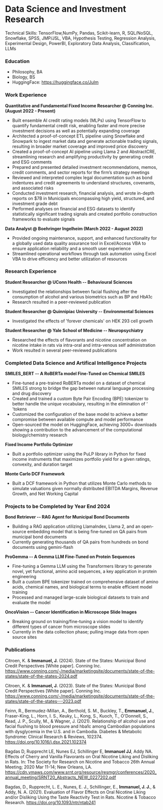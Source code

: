 # Data Science and Investment Research
Technical Skills: TensorFlow,NumPy, Pandas, Scikit-learn, R, SQL/NoSQL, Snowflake, SPSS, JMP/JSL, VBA, Hypothesis Testing, Regression Analysis, Experimental Design, PowerBI, Exploratory Data Analysis, Classification, LLMs

### Education
- Philosophy, BA
- Biology, BS
- HuggingFace: https://huggingface.co/JuIm

### Work Experience
**Quantitative and Fundamental Fixed Income Researcher @ Conning Inc. (August 2022 - Present)**

- Built ensemble AI credit rating models (MLPs) using TensorFlow to quantify fundamental credit risk, enabling faster and more precise investment decisions as well as potentially expanding coverage
- Architected a proof-of-concept ETL pipeline using Snowflake and Snowpark to ingest market data and generate actionable trading signals, resulting in broader market coverage and improved price discovery
- Created a proof-of-concept AI pipeline using Llama 2 and AbstractCRE, streamlining research and amplifying productivity by generating credit and ESG comments
- Prepared and presented detailed investment recommendations, memos, credit comments, and sector reports for the firm’s strategy meetings
- Reviewed and interpreted complex legal documentation such as bond indentures and credit agreements to understand structures, covenants, and associated risks
- Conducted investment research, financial analysis, and wrote in-depth reports on $7B in Municipals encompassing high yield, structured, and investment grade debt
- Performed analyses on financial and ESG datasets to identify statistically significant trading signals and created portfolio construction frameworks to evaluate signals

**Data Analyst @ Boehringer Ingelheim (March 2022 - August 2022)**

- Provided ongoing maintenance, support, and enhanced functionality for a globally used data quality assurance tool in Excel/Access VBA to ensure application reliability and a smooth user experience
- Streamlined operational workflows through task automation using Excel VBA to drive efficiency and better utilization of resources

### Research Experience
**Student Researcher @ UConn Health -- Behavioural Sciences**

- Investigated the relationships between facial flushing after the consumption of alcohol and various biometrics such as BP and HbA1c
- Research resulted in a peer-reviewed publication

**Student Researcher @ Quinnipiac University -- Environmental Sciences**

- Investigated the effects of 'forever chemicals' on HEK 293 cell growth

**Student Researcher @ Yale School of Medicine -- Neuropsychiatry**

- Researched the effects of flavorants and nicotine concentration on nicotine intake in rats via intra-oral and intra-venous self administration
- Work resulted in several peer-reviewed publications

### Completed Data Science and Artifical Intelligence Projects
**SMILES_BERT -- A RoBERTa model Fine-Tuned on Chemical SMILES**
- Fine-tuned a pre-trained RoBERTa model on a dataset of chemical SMILES strong to bridge the gap between natural language processing and drug discovery
- Created and trained a custom Byte Pair Encoding (BPE) tokenizer to better handle the unique vocabulary, resulting in the elimination of ‘<unk> ’tokens
- Customized the configuration of the base model to achieve a better compromise between available compute and model performance
- Open-sourced the model on HuggingFace, achieving 3000+ downloads showing a contribution to the advancement of the computational biology/chemistry research

**Fixed Income Portfolio Optimizer**
- Built a portfolio optimizer using the PuLP library in Python for fixed income instruments that maximizes portfolio yield for a given ratings, convexity, and duration target

**Monte Carlo DCF Framework**
- Built a DCF framework in Python that utilizes Monte Carlo methods to simulate valuations given normally distributed EBITDA Margins, Revenue Growth, and Net Working Capital

### Projects to be Completed by Year End 2024
**Bond Retriever -- RAG Agent for Municipal Bond Documents**
- Building a RAG application utilizing LlamaIndex, Llama 2, and an open-source embedding model that is being fine-tuned on QA pairs from municipal bond documents
- Currently generating thousands of QA pairs from hundreds on bond documents using gemini-flash

**ProGemma -- A Gemma LLM Fine-Tuned on Protein Sequences**
- Fine-tuning a Gemma LLM using the Transformers library to generate novel, yet functional, amino acid sequences, a key application in protein engineering
- Built a custom BPE tokenizer trained on comprehensive dataset of amino acids, chemical names, and biological terms to enable efficient model training
- Processed and managed large-scale biological datasets to train and evaluate the model

**OncoVision -- Cancer Identification in Microscope Slide Images**
- Breaking ground on training/fine-tuning a vision model to identify different types of cancer from microscope slides
- Currently in the data collection phase; pulling image data from open source sites

### Publications
Citroen, K. & **Immanuel, J.** (2024). State of the States: Municipal Bond Credit Perspectives [White paper]. Conning Inc. 
https://www.conning.com/-/media/marketingsite/documents/state-of-the-states/state-of-the-states-2024.pdf

Citroen, K. & **Immanuel, J.** (2023). State of the States: Municipal Bond Credit Perspectives [White paper]. Conning Inc. https://www.conning.com/-/media/marketingsite/documents/state-of-the-states/state-of-the-states---2023.pdf

Feinn, R., Bermudez-Millan, A., Berthold, S. M., Buckley, T., **Emmanuel, J.**, Fraser-King, L., Horn, I. S., Keuky, L., Kong, S., Kuoch, T., O'Donnell, S., Read, J. P., Scully, M., & Wagner, J. (2021). Relationship of alcohol use and facial flushing to blood pressure and hba1c among Cambodian populations with dysglycemia in the U.S. and in Cambodia. Diabetes & Metabolic Syndrome: Clinical Research & Reviews, 102374. https://doi.org/10.1016/j.dsx.2021.102374

Bagdas D, Rupprecht LE, Nunes EJ, Schillinger E, **Immanuel JJ**, Addy NA. Effects of Cherry and Vanilla Flavorants on Oral Nicotine Liking and Disliking in Rats. In: The Society for Research on Nicotine and Tobacco 26th Annual Meeting; 2020 Mar 11-14; New Orleans, LA. https://cdn.ymaws.com/www.srnt.org/resource/resmgr/conferences/2020_annual_meeting/SRNT20_Abstracts_NEW_0227202.pdf

Bagdas, D., Rupprecht, L. E., Nunes, E. J., Schillinger, E., **Immanuel, J. J.**, & Addy, N. A. (2021). Evaluation of Flavor Effects on Oral Nicotine Liking and/or Disliking Using the Taste Reactivity Test in Rats. Nicotine & Tobacco Research. https://doi.org/10.1093/ntr/ntab241




